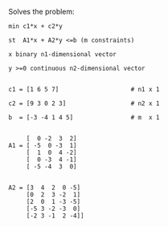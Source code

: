 Solves the problem:


    min c1*x + c2*y

    st  A1*x + A2*y <=b (m constraints)

    x binary n1-dimensional vector
    
    y >=0 continuous n2-dimensional vector
    
    
    c1 = [1 6 5 7]                    # n1 x 1

    c2 = [9 3 0 2 3]                  # n2 x 1

    b  = [-3 -4 1 4 5]                # m  x 1


         [  0 -2  3  2]        
    A1 = [ -5  0 -3  1]        
         [  1  0  4 -2]        
         [  0 -3  4 -1]
         [ -5 -4  3  0]


    A2 = [3  4  2  0 -5]
         [0  2  3 -2  1]
         [2  0  1 -3 -5]
         [-5 3 -2 -3  0]
         [-2 3 -1  2 -4]]

